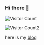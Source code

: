 ### Hi there 👋

<img src="https://pleasant-plastic-curiosity.glitch.me/counter" alt="Visitor Count">

![Visitor Count2](https://pleasant-plastic-curiosity.glitch.me/counter)

here is my [blog](ztracer.github.io)


